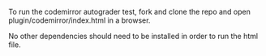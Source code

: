 To run the codemirror autograder test, fork and clone the repo and open plugin/codemirror/index.html in a browser.

No other dependencies should need to be installed in order to run the html file.
